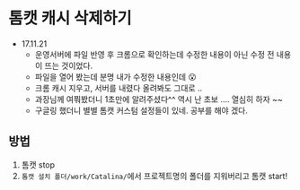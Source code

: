 # 톰캣 캐시 삭제하기
- 17.11.21
  - 운영서버에 파일 반영 후 크롬으로 확인하는데 수정한 내용이 아닌 수정 전 내용이 뜨는 것이었다.
  - 파일을 열어 봤는데 분명 내가 수정한 내용인데 :open_mouth:
  - 크롬 캐시 지우고, 서버를 내렸다 올려봐도 그대로 ..
  - 과장님께 여쭤봤더니 1초만에 알려주셨다^^ 역시 난 초보 .... 열심히 하자 ~~
  - 구글링 했더니 별별 톰캣 커스텀 설정들이 있네. 공부를 해야 겠다.

## 방법
1. 톰캣 stop
2. `톰캣 설치 폴더/work/Catalina/`에서 프로젝트명의 폴더를 지워버리고 톰캣 start!
